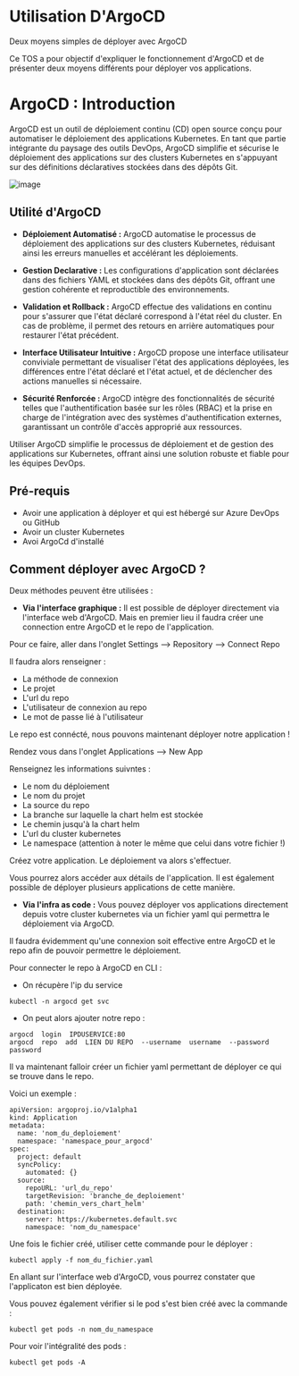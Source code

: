 # Utilisation D'ArgoCD
Deux moyens simples de déployer avec ArgoCD

Ce TOS a pour objectif d'expliquer le fonctionnement d'ArgoCD et de présenter deux moyens différents pour déployer vos applications.

# ArgoCD : Introduction

ArgoCD est un outil de déploiement continu (CD) open source conçu pour automatiser le déploiement des applications Kubernetes. En tant que partie intégrante du paysage des outils DevOps, ArgoCD simplifie et sécurise le déploiement des applications sur des clusters Kubernetes en s'appuyant sur des définitions déclaratives stockées dans des dépôts Git.

![image](https://github.com/TheoVLT/TOS-ArgoCD/assets/148872577/d439fb3b-c256-481e-a562-1899c1723255)

## Utilité d'ArgoCD

- **Déploiement Automatisé :** ArgoCD automatise le processus de déploiement des applications sur des clusters Kubernetes, réduisant ainsi les erreurs manuelles et accélérant les déploiements.
  
- **Gestion Declarative :** Les configurations d'application sont déclarées dans des fichiers YAML et stockées dans des dépôts Git, offrant une gestion cohérente et reproductible des environnements.

- **Validation et Rollback :** ArgoCD effectue des validations en continu pour s'assurer que l'état déclaré correspond à l'état réel du cluster. En cas de problème, il permet des retours en arrière automatiques pour restaurer l'état précédent.

- **Interface Utilisateur Intuitive :** ArgoCD propose une interface utilisateur conviviale permettant de visualiser l'état des applications déployées, les différences entre l'état déclaré et l'état actuel, et de déclencher des actions manuelles si nécessaire.

- **Sécurité Renforcée :** ArgoCD intègre des fonctionnalités de sécurité telles que l'authentification basée sur les rôles (RBAC) et la prise en charge de l'intégration avec des systèmes d'authentification externes, garantissant un contrôle d'accès approprié aux ressources.

Utiliser ArgoCD simplifie le processus de déploiement et de gestion des applications sur Kubernetes, offrant ainsi une solution robuste et fiable pour les équipes DevOps.

## Pré-requis

- Avoir une application à déployer et qui est hébergé sur Azure DevOps ou GitHub
- Avoir un cluster Kubernetes
- Avoi ArgoCd d'installé

## Comment déployer avec ArgoCD ?

Deux méthodes peuvent être utilisées :

- **Via l'interface graphique :** Il est possible de déployer directement via l'interface web d'ArgoCD. Mais en premier lieu il faudra créer une connection entre ArgoCD et le repo de l'application.

Pour ce faire, aller dans l'onglet Settings --> Repository --> Connect Repo

Il faudra alors renseigner :

- La méthode de connexion
- Le projet
- L'url du repo
- L'utilisateur de connexion au repo
- Le mot de passe lié à l'utilisateur

Le repo est connécté, nous pouvons maintenant déployer notre application !

Rendez vous dans l'onglet Applications --> New App

Renseignez les informations suivntes :

- Le nom du déploiement
- Le nom du projet
- La source du repo
- La branche sur laquelle la chart helm est stockée
- Le chemin jusqu'à la chart helm
- L'url du cluster kubernetes
- Le namespace (attention à noter le même que celui dans votre fichier !)

Créez votre application. Le déploiement va alors s'effectuer.

Vous pourrez alors accéder aux détails de l'application. Il est également possible de déployer plusieurs applications de cette manière.

- **Via l'infra as code :** Vous pouvez déployer vos applications directement depuis votre cluster kubernetes via un fichier yaml qui permettra le déploiement via ArgoCD.

Il faudra évidemment qu'une connexion soit effective entre ArgoCD et le repo afin de pouvoir permettre le déploiement. 

Pour connecter le repo à ArgoCD en CLI :

- On récupère l'ip du service
```shell
kubectl -n argocd get svc
```
- On peut alors ajouter notre repo :
```shell
argocd  login  IPDUSERVICE:80
argocd  repo  add  LIEN DU REPO  --username  username  --password  password
```

Il va maintenant falloir créer un fichier yaml permettant de déployer ce qui se trouve dans le repo. 

Voici un exemple :
```shell
apiVersion: argoproj.io/v1alpha1
kind: Application
metadata:
  name: 'nom_du_deploiement'
  namespace: 'namespace_pour_argocd'
spec:
  project: default
  syncPolicy:
    automated: {}
  source:
    repoURL: 'url_du_repo'
    targetRevision: 'branche_de_deploiement'
    path: 'chemin_vers_chart_helm'
  destination:
    server: https://kubernetes.default.svc
    namespace: 'nom_du_namespace'
```

Une fois le fichier créé, utiliser cette commande pour le déployer :
```shell
kubectl apply -f nom_du_fichier.yaml
```
En allant sur l'interface web d'ArgoCD, vous pourrez constater que l'applicaton est bien déployée.

Vous pouvez également vérifier si le pod s'est bien créé avec la commande :
```shell
kubectl get pods -n nom_du_namespace
```

Pour voir l'intégralité des pods :
```shell
kubectl get pods -A
```
